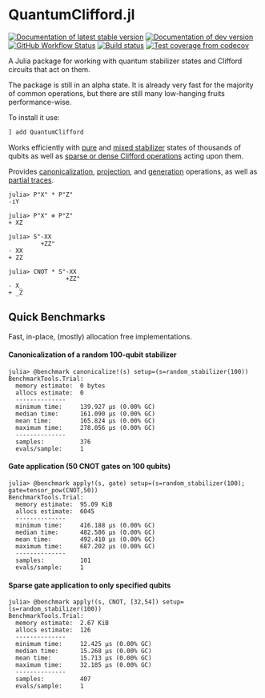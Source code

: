 # QuantumClifford.jl

[![Documentation of latest stable version](https://img.shields.io/badge/docs-stable-blue.svg)](https://krastanov.github.io/QuantumClifford.jl/stable)
[![Documentation of dev version](https://img.shields.io/badge/docs-dev-blue.svg)](https://krastanov.github.io/QuantumClifford.jl/dev)
[![GitHub Workflow Status](https://img.shields.io/github/workflow/status/Krastanov/QuantumClifford.jl/CI)](https://github.com/Krastanov/QuantumClifford.jl/actions?query=workflow%3ACI+branch%3Amaster)
[![Build status](https://api.travis-ci.com/Krastanov/QuantumClifford.jl.svg?branch=master)](https://travis-ci.com/Krastanov/QuantumClifford.jl)
[![Test coverage from codecov](https://img.shields.io/codecov/c/gh/Krastanov/QuantumClifford.jl?label=codecov)](https://codecov.io/gh/Krastanov/QuantumClifford.jl)
<!--[![Test coverage from coveralls](https://img.shields.io/coveralls/github/Krastanov/QuantumClifford.jl?label=coveralls)](https://coveralls.io/r/Krastanov/QuantumClifford.jl?branch=master)-->

A Julia package for working with quantum stabilizer states and Clifford circuits
that act on them.

The package is still in an alpha state. It is already very fast for the majority of common operations, but there are still many low-hanging fruits performance-wise.

To install it use:

```julia
] add QuantumClifford
```

Works efficiently with
[pure](https://krastanov.github.io/QuantumClifford/dev/manual/#Stabilizers-1) and
[mixed stabilizer](https://krastanov.github.io/QuantumClifford/dev/mixed/#Mixed-Stabilizer-States-1)
states of thousands of qubits
as well as
[sparse or dense Clifford operations](https://krastanov.github.io/QuantumClifford/dev/manual/#Clifford-Operators-1)
acting upon them.

Provides
[canonicalization](https://krastanov.github.io/QuantumClifford/dev/manual/#Canonicalization-of-Stabilizers-1),
[projection](https://krastanov.github.io/QuantumClifford/dev/manual/#Projective-Measurements-1), and
[generation](https://krastanov.github.io/QuantumClifford/dev/manual/#Generating-a-Pauli-Operator-with-Stabilizer-Generators-1) operations,
as well as
[partial traces](https://krastanov.github.io/QuantumClifford/dev/manual/#Partial-Traces-1).

```jldoctest
julia> P"X" * P"Z"
-iY

julia> P"X" ⊗ P"Z"
+ XZ

julia> S"-XX
         +ZZ"
- XX
+ ZZ

julia> CNOT * S"-XX
                +ZZ"
- X_
+ _Z
```


## Quick Benchmarks

Fast, in-place, (mostly) allocation free implementations.

#### Canonicalization of a random 100-qubit stabilizer

```jldoctest
julia> @benchmark canonicalize!(s) setup=(s=random_stabilizer(100))
BenchmarkTools.Trial:
  memory estimate:  0 bytes
  allocs estimate:  0
  --------------
  minimum time:     139.927 μs (0.00% GC)
  median time:      161.090 μs (0.00% GC)
  mean time:        165.824 μs (0.00% GC)
  maximum time:     278.056 μs (0.00% GC)
  --------------
  samples:          376
  evals/sample:     1
```

#### Gate application (50 CNOT gates on 100 qubits)

```jldoctest
julia> @benchmark apply!(s, gate) setup=(s=random_stabilizer(100); gate=tensor_pow(CNOT,50))
BenchmarkTools.Trial:
  memory estimate:  95.09 KiB
  allocs estimate:  6045
  --------------
  minimum time:     416.188 μs (0.00% GC)
  median time:      482.586 μs (0.00% GC)
  mean time:        492.410 μs (0.00% GC)
  maximum time:     687.202 μs (0.00% GC)
  --------------
  samples:          101
  evals/sample:     1
```

#### Sparse gate application to only specified qubits

```jldoctest
julia> @benchmark apply!(s, CNOT, [32,54]) setup=(s=random_stabilizer(100))
BenchmarkTools.Trial:
  memory estimate:  2.67 KiB
  allocs estimate:  126
  --------------
  minimum time:     12.425 μs (0.00% GC)
  median time:      15.268 μs (0.00% GC)
  mean time:        15.713 μs (0.00% GC)
  maximum time:     32.185 μs (0.00% GC)
  --------------
  samples:          407
  evals/sample:     1
```
